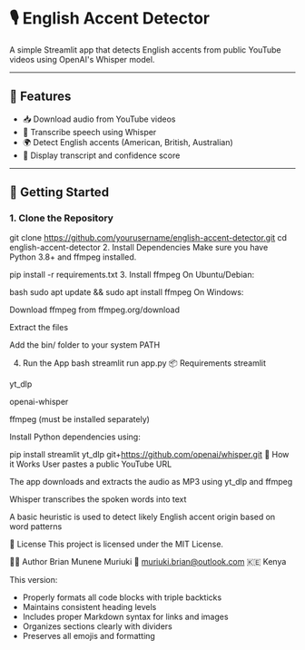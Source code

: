 # 🎙️ English Accent Detector

A simple Streamlit app that detects English accents from public YouTube videos using OpenAI's Whisper model.

---

## 🔧 Features

- 📥 Download audio from YouTube videos
- 🧠 Transcribe speech using Whisper
- 🌍 Detect English accents (American, British, Australian)
- 📃 Display transcript and confidence score

---

## 🚀 Getting Started

### 1. Clone the Repository


git clone https://github.com/yourusername/english-accent-detector.git
cd english-accent-detector
2. Install Dependencies
Make sure you have Python 3.8+ and ffmpeg installed.


pip install -r requirements.txt
3. Install ffmpeg
On Ubuntu/Debian:

bash
sudo apt update && sudo apt install ffmpeg
On Windows:

Download ffmpeg from ffmpeg.org/download

Extract the files

Add the bin/ folder to your system PATH

4. Run the App
bash
streamlit run app.py
📦 Requirements
streamlit

yt_dlp

openai-whisper

ffmpeg (must be installed separately)

Install Python dependencies using:


pip install streamlit yt_dlp git+https://github.com/openai/whisper.git
🧠 How it Works
User pastes a public YouTube URL

The app downloads and extracts the audio as MP3 using yt_dlp and ffmpeg

Whisper transcribes the spoken words into text

A basic heuristic is used to detect likely English accent origin based on word patterns

📝 License
This project is licensed under the MIT License.

🙋‍♂️ Author
Brian Munene Muriuki
📧 muriuki.brian@outlook.com
🇰🇪 Kenya


This version:
- Properly formats all code blocks with triple backticks
- Maintains consistent heading levels
- Includes proper Markdown syntax for links and images
- Organizes sections clearly with dividers
- Preserves all emojis and formatting
